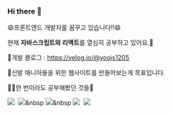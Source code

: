 ### Hi there 👋

😄프론트엔드 개발자를 꿈꾸고 있습니다!!😄

현재 <b>자바스크립트와 리액트</b>를 열심히 공부하고 있어요.📖

📝개발 블로그 : https://velog.io/@yoojs1205

👟신발 매니아들을 위한 웹사이트를 만들어보는게 목표입니다.

🧑‍💻한 번이라도 공부해봤던 것들👨‍

<img src="https://img.shields.io/badge/Python-3766AB?style=flat-square&logo=Python&logoColor=white"/></a>&nbsp;
<img src="https://img.shields.io/badge/HTML5-E34F26?style=flat-square&logo=HTML5&logoColor=white"/></a>&nbsp
<img src="https://img.shields.io/badge/CSS3-1572B6?style=flat-square&logo=CSS3&logoColor=white"/></a>&nbsp
<img src="https://img.shields.io/badge/JavaScript-F7DF1E?style=flat-square&logo=JavaScript&logoColor=white"/></a>&nbsp;
<img src="https://img.shields.io/badge/React-61DAFB?style=flat-square&logo=React&logoColor=white"/></a>


<!--
**YOOJS1205/YOOJS1205** is a ✨ _special_ ✨ repository because its `README.md` (this file) appears on your GitHub profile.

Here are some ideas to get you started:

- 🔭 I’m currently working on ...
- 🌱 I’m currently learning ...
- 👯 I’m looking to collaborate on ...
- 🤔 I’m looking for help with ...
- 💬 Ask me about ...
- 📫 How to reach me: ...
- 😄 Pronouns: ...
- ⚡ Fun fact: ...
-->
